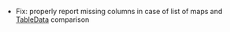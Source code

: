 * Fix: properly report missing columns in case of list of maps and [TableData](reference/table-data) comparison